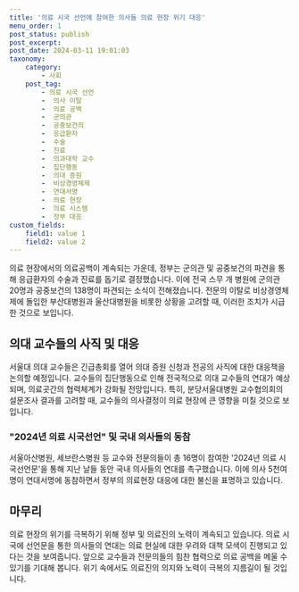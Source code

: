```yaml
---
title: '의료 시국 선언에 참여한 의사들 의료 현장 위기 대응'
menu_order: 1
post_status: publish
post_excerpt: 
post_date: 2024-03-11 19:01:03
taxonomy:
    category:
        - 사회
    post_tag:
        - 의료 시국 선언
        -  의사 이탈
        -  의료 공백
        -  군의관
        -  공중보건의
        -  응급환자
        -  수술
        -  진료
        -  의과대학 교수
        -  집단행동
        -  의대 증원
        -  비상경영체제
        -  연대서명
        -  의료 현장
        -  의료 시스템
        -  정부 대응
custom_fields:
    field1: value 1
    field2: value 2
---
```


의료 현장에서의 의료공백이 계속되는 가운데, 정부는 군의관 및 공중보건의 파견을 통해 응급환자의 수술과 진료를 돕기로 결정했습니다. 이에 전국 스무 개 병원에 군의관 20명과 공중보건의 138명이 파견되는 소식이 전해졌습니다. 전문의 이탈로 비상경영체제에 돌입한 부산대병원과 울산대병원을 비롯한 상황을 고려할 때, 이러한 조치가 시급한 것으로 보입니다.
## 의대 교수들의 사직 및 대응
서울대 의대 교수들은 긴급총회를 열어 의대 증원 신청과 전공의 사직에 대한 대응책을 논의할 예정입니다. 교수들의 집단행동으로 인해 전국적으로 의대 교수들의 연대가 예상되며, 의료곳간의 협력체계가 강화될 전망입니다. 특히, 분당서울대병원 교수협의회의 설문조사 결과를 고려할 때, 교수들의 의사결정이 의료 현장에 큰 영향을 미칠 것으로 보입니다.
### "2024년 의료 시국선언" 및 국내 의사들의 동참
서울아산병원, 세브란스병원 등 교수와 전문의들이 총 16명이 참여한 '2024년 의료 시국선언문'을 통해 지난 날들 동안 국내 의사들의 연대를 촉구했습니다. 이에 의사 5천여 명이 연대서명에 동참하면서 정부의 의료현장 대응에 대한 불신을 표명하고 있습니다.
## 마무리
의료 현장의 위기를 극복하기 위해 정부 및 의료진의 노력이 계속되고 있습니다. 의료 시국에 선언문을 통한 의사들의 연대는 의료 현실에 대한 우려와 대책 모색이 진행되고 있다는 것을 보여줍니다. 앞으로 교수들과 전문의들의 힘찬 협력으로 의료 공백을 메울 수 있기를 기대해 봅니다. 위기 속에서도 의료진의 의지와 노력이 극복의 지름길이 될 것입니다.
